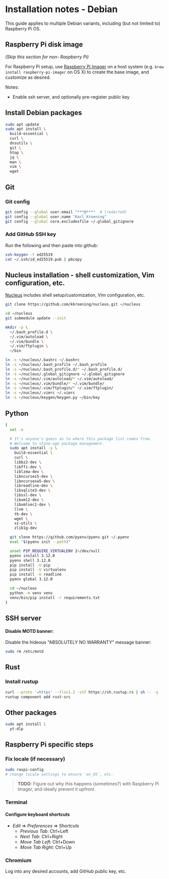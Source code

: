 # Installation notes - Debian

This guide applies to multiple Debian variants, including (but not limited to) Raspberry Pi OS.

## Raspberry Pi disk image

_(Skip this section for non- Raspberry Pi)_

For Raspberry Pi setup, use [Raspberry Pi Imager](https://www.raspberrypi.com/software/) on a host system (e.g. `brew install raspberry-pi-imager` on OS X) to create the base image, and customize as desired.

Notes:
*   Enable ssh server, and optionally pre-register public key

## Install Debian packages

```bash
sudo apt update
sudo apt install \
  build-essential \
  curl \
  dnsutils \
  git \
  htop \
  jq \
  man \
  vim \
  wget
```

## Git

### Git config

```bash
git config --global user.email "***@***"  # (redacted)
git config --global user.name "Karl Kroening"
git config --global core.excludesfile ~/.global_gitignore
```

### Add GitHub SSH key

Run the following and then paste into github:

```bash
ssh-keygen -t ed25519
cat ~/.ssh/id_ed25519.pub | pbcopy
```

## Nucleus installation - shell customization, Vim configuration, etc.

[Nucleus](https://github.com/kkroening/nucleus) includes shell setup/customization, Vim configuration, etc.

```bash
git clone https://github.com/kkroening/nucleus.git ~/nucleus

cd ~/nucleus
git submodule update --init

mkdir -p \
  ~/.bash_profile.d \
  ~/.vim/autoload \
  ~/.vim/bundle \
  ~/.vim/ftplugin \
  ~/bin

ln -s ~/nucleus/.bashrc ~/.bashrc
ln -s ~/nucleus/.bash_profile ~/.bash_profile
ln -s ~/nucleus/.bash_profile.d/* ~/.bash_profile.d/
ln -s ~/nucleus/.global_gitignore ~/.global_gitignore
ln -s ~/nucleus/.vim/autoload/* ~/.vim/autoload/
ln -s ~/nucleus/.vim/bundle/* ~/.vim/bundle/
ln -s ~/nucleus/.vim/ftplugin/* ~/.vim/ftplugin/
ln -s ~/nucleus/.vimrc ~/.vimrc
ln -s ~/nucleus/keygen/keygen.py ~/bin/key
```

## Python

```bash
(
  set -e

  # It's anyone's guess as to where this package list comes from.
  # Welcome to stone-age package management.
  sudo apt install -y \
    build-essential \
    curl \
    libbz2-dev \
    libffi-dev \
    liblzma-dev \
    libncurses5-dev \
    libncursesw5-dev \
    libreadline-dev \
    libsqlite3-dev \
    libssl-dev \
    libxml2-dev \
    libxmlsec1-dev \
    llvm \
    tk-dev \
    wget \
    xz-utils \
    zlib1g-dev

  git clone https://github.com/pyenv/pyenv.git ~/.pyenv
  eval "$(pyenv init --path)"

  unset PIP_REQUIRE_VIRTUALENV 2>/dev/null
  pyenv install 3.12.0
  pyenv shell 3.12.0
  pip install -U pip
  pip install -U virtualenv
  pip install -U readline
  pyenv global 3.12.0

  cd ~/nucleus
  python -m venv venv
  venv/bin/pip install -r requirements.txt
)
```

## SSH server

#### Disable MOTD banner:

Disable the hideous "ABSOLUTELY NO WARRANTY" message banner:

```bash
sudo rm /etc/motd
```

## Rust

### Install rustup

```bash
curl --proto '=https' --tlsv1.2 -sSf https://sh.rustup.rs | sh -- -y
rustup component add rust-src
```

## Other packages

```bash
sudo apt install \
  yt-dlp
```

## Raspberry Pi specific steps

### Fix locale (if necessary)

```bash
sudo raspi-config
# change locale settings to ensure `en_US`, etc.
```

> **TODO**: Figure out why this happens (sometimes?) with Raspberry Pi Imager, and ideally prevent it upfront.

### Terminal

#### Configure keyboard shortcuts

*   _Edit_ => _Preferences_ => _Shortcuts_
    *   _Previous Tab_: Ctrl+Left
    *   _Next Tab_: Ctrl+Right
    *   _Move Tab Left_: Ctrl+Down
    *   _Move Tab Right_: Ctrl+Up

### Chromium

Log into any desired accounts, add GitHub public key, etc.
